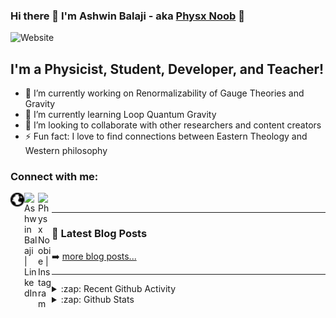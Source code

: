 ### Hi there 👋 I'm Ashwin Balaji - aka [Physx Noob][website] 👋

![Website](https://img.shields.io/website?style=flat-square&up_message=online&url=https%3A%2F%2Fphysxnoob.com)


## I'm a Physicist, Student, Developer, and Teacher!

- 🔭 I’m currently working on Renormalizability of Gauge Theories and Gravity
- 🌱 I’m currently learning Loop Quantum Gravity
- 👯 I’m looking to collaborate with other researchers and content creators
- ⚡ Fun fact: I love to find connections between Eastern Theology and Western philosophy



### Connect with me:

[<img align="left" alt="physxnoob.com" width="22px" src="https://raw.githubusercontent.com/iconic/open-iconic/master/svg/globe.svg" />][website]
[<img align="left" alt="Ashwin Balaji | LinkedIn" width="22px" src="https://cdn.jsdelivr.net/npm/simple-icons@v3/icons/linkedin.svg" />][linkedin]
[<img align="left" alt="Physx Noobie | Instagram" width="22px" src="https://cdn.jsdelivr.net/npm/simple-icons@v3/icons/instagram.svg" />][instagram]

<br />


---

### 📕 Latest Blog Posts

<!-- BLOG-POST-LIST:START -->
<!-- BLOG-POST-LIST:END -->

➡️ [more blog posts...](https://physxnoob.com)

---

<details>
  <summary>:zap: Recent Github Activity</summary>
  
<!--START_SECTION:activity-->

<!--END_SECTION:activity-->

</details>

<details>
  <summary>:zap: Github Stats</summary>

  <img align="left" alt="ashwinbalaji0811's Github Stats" src="https://github-readme-stats.codestackr.vercel.app/api?username=codeSTACKr&show_icons=true&hide_border=true" />

</details>

[website]: https://physxnoob.com
<!-- [youtube]: https://youtube.com/codeSTACKr -->
[instagram]: https://www.instagram.com/physx_noobie/
[linkedin]: https://www.linkedin.com/in/ashwin-balaji-0811


